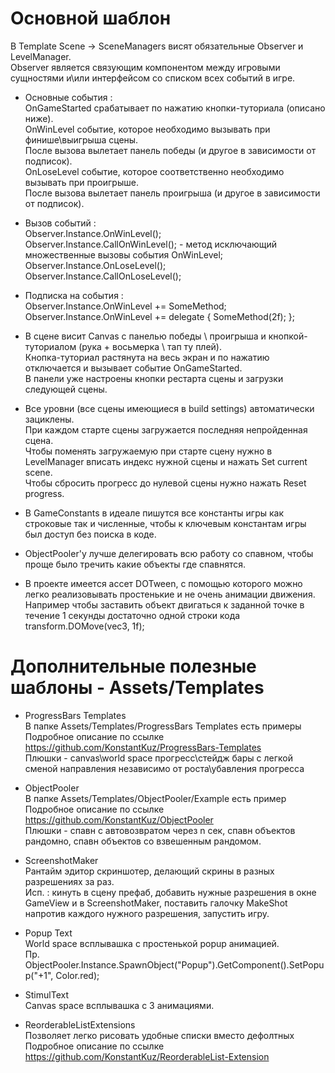 
# Основной шаблон

В Template Scene -> SceneManagers висят обязательные Observer и LevelManager.  
Observer является связующим компонентом между игровыми сущностями и\или интерфейсом со списком всех событий в игре.  

 - Основные события :  
OnGameStarted срабатывает по нажатию кнопки-туториала (описано ниже).  
OnWinLevel событие, которое необходимо вызывать при финише\выигрыша сцены.  
После вызова вылетает панель победы (и другое в зависимости от подписок).  
OnLoseLevel событие, которое соответственно необходимо вызывать при проигрыше.  
После вызова вылетает панель проигрыша (и другое в зависимости от подписок).  

 - Вызов событий :  
Observer.Instance.OnWinLevel();  
Observer.Instance.CallOnWinLevel(); - метод исключающий множественные вызовы события OnWinLevel;  
Observer.Instance.OnLoseLevel();  
Observer.Instance.CallOnLoseLevel();  

 - Подписка на события :  
Observer.Instance.OnWinLevel += SomeMethod;  
Observer.Instance.OnWinLevel += delegate { SomeMethod(2f); };  

 - В сцене висит Canvas с панелью победы \ проигрыша и кнопкой-туториалом (рука + восьмерка \ тап ту плей).  
Кнопка-туториал растянута на весь экран и по нажатию отключается и вызывает событие OnGameStarted.  
В панели уже настроены кнопки рестарта сцены и загрузки следующей сцены.  

 - Все уровни (все сцены имеющиеся в build settings) автоматически зациклены.  
При каждом старте сцены загружается последняя непройденная сцена.  
Чтобы поменять загружаемую при старте сцену нужно в LevelManager вписать индекс нужной сцены и нажать Set current scene.  
Чтобы сбросить прогресс до нулевой сцены нужно нажать Reset progress.  

 - В GameConstants в идеале пишутся все константы игры как строковые так и численные, чтобы к ключевым константам игры был доступ без поиска в коде.  

 - ObjectPooler'у лучше делегировать всю работу со спавном, чтобы проще было тречить какие объекты где спавнятся.  
 
 - В проекте имеется ассет DOTween, с помощью которого можно легко реализовывать простенькие и не очень анимации движения.  
 Например чтобы заставить объект двигаться к заданной точке в течение 1 секунды достаточно одной строки кода transform.DOMove(vec3, 1f);  
 
# Дополнительные полезные шаблоны - Assets/Templates

 - ProgressBars Templates  
В папке Assets/Templates/ProgressBars Templates есть примеры  
Подробное описание по ссылке https://github.com/KonstantKuz/ProgressBars-Templates  
Плюшки - canvas\world space прогресс\стейдж бары с легкой сменой направления независимо от роста\убавления прогресса  

 - ObjectPooler  
В папке Assets/Templates/ObjectPooler/Example есть пример  
Подробное описание по ссылке https://github.com/KonstantKuz/ObjectPooler  
Плюшки - спавн с автовозвратом через n сек, спавн объектов рандомно, спавн объектов со взвешенным рандомом.  

 - ScreenshotMaker  
Рантайм эдитор скриншотер, делающий скрины в разных разрешениях за раз.  
Исп. : кинуть в сцену префаб, добавить нужные разрешения в окне GameView и в ScreenshotMaker, поставить галочку MakeShot напротив каждого нужного разрешения, запустить игру.  

 - Popup Text  
World space всплывашка с простенькой popup анимацией.  
Пр. ObjectPooler.Instance.SpawnObject("Popup").GetComponent<PopupText>().SetPopup("+1", Color.red);  

 - StimulText  
Canvas space всплывашка с 3 анимациями.  

 - ReorderableListExtensions  
 Позволяет легко рисовать удобные списки вместо дефолтных  
 Подробное описание по ссылке https://github.com/KonstantKuz/ReorderableList-Extension